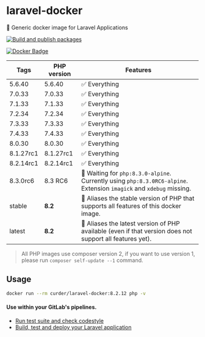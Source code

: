 # laravel-docker

🐳 Generic docker image for Laravel Applications

[![Build and publish packages](https://github.com/curder/laravel-docker/actions/workflows/packages.yml/badge.svg?branch=master)](https://github.com/curder/laravel-docker/actions/workflows/packages.yml)

[![Docker Badge](https://img.shields.io/docker/pulls/curder/laravel-docker)](https://hub.docker.com/r/curder/laravel-docker/)

| Tags      | PHP version | Features                                                                                                            |
|-----------|-------------|---------------------------------------------------------------------------------------------------------------------|
| 5.6.40    | 5.6.40      | ✅ Everything                                                                                                        |
| 7.0.33    | 7.0.33      | ✅ Everything                                                                                                        |
| 7.1.33    | 7.1.33      | ✅ Everything                                                                                                        |
| 7.2.34    | 7.2.34      | ✅ Everything                                                                                                        |
| 7.3.33    | 7.3.33      | ✅ Everything                                                                                                        |
| 7.4.33    | 7.4.33      | ✅ Everything                                                                                                        |
| 8.0.30    | 8.0.30      | ✅ Everything                                                                                                        |
| 8.1.27rc1 | 8.1.27rc1   | ✅ Everything                                                                                                        |
| 8.2.14rc1 | 8.2.14rc1   | ✅ Everything                                                                                                        |
| 8.3.0rc6  | 8.3 RC6     | 🚧 Waiting for `php:8.3.0-alpine`. Currently using `php:8.3.0RC6-alpine`. Extension `imagick` and `xdebug` missing. |
| stable    | **8.2**     | 🔗 Aliases the stable version of PHP that supports all features of this docker image.                               |
| latest    | **8.2**     | 🔗 Aliases the latest version of PHP available (even if that version does not support all features yet).            |                            

> All PHP images use composer version 2, if you want to use version 1, please run `composer self-update --1` command.

## Usage

```bash
docker run --rm curder/laravel-docker:8.2.12 php -v
```

#### Use within your GitLab's pipelines.

* [Run test suite and check codestyle](http://lorisleiva.com/using-gitlabs-pipeline-with-laravel/)
* [Build, test and deploy your Laravel application](http://lorisleiva.com/laravel-deployment-using-gitlab-pipelines/)
